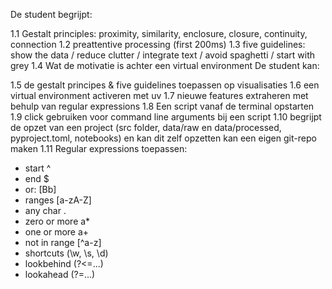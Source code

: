 De student begrijpt:

1.1 Gestalt principles: proximity, similarity, enclosure, closure, continuity, connection
1.2 preattentive processing (first 200ms)
1.3 five guidelines: show the data / reduce clutter / integrate text / avoid spaghetti / start with grey
1.4 Wat de motivatie is achter een virtual environment
De student kan:

1.5 de gestalt principes & five guidelines toepassen op visualisaties
1.6 een virtual environment activeren met uv
1.7 nieuwe features extraheren met behulp van regular expressions
1.8 Een script vanaf de terminal opstarten
1.9 click gebruiken voor command line arguments bij een script
1.10 begrijpt de opzet van een project (src folder, data/raw en data/processed, pyproject.toml, notebooks) en kan dit zelf opzetten
kan een eigen git-repo maken
1.11 Regular expressions toepassen:
- start ^
- end $
- or: [Bb]
- ranges [a-zA-Z]
- any char .
- zero or more a*
- one or more a+
- not in range [^a-z]
- shortcuts (\w, \s, \d)
- lookbehind (?<=...)
- lookahead (?=...)
